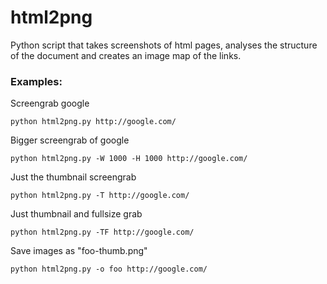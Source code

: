 html2png
========

Python script that takes screenshots of html pages, analyses the structure of the document and creates an image map of the links.

### Examples:

Screengrab google
```
python html2png.py http://google.com/
```

Bigger screengrab of google
```
python html2png.py -W 1000 -H 1000 http://google.com/
```

Just the thumbnail screengrab
```
python html2png.py -T http://google.com/
```

Just thumbnail and fullsize grab
```
python html2png.py -TF http://google.com/
```

Save images as "foo-thumb.png"
```
python html2png.py -o foo http://google.com/
```
